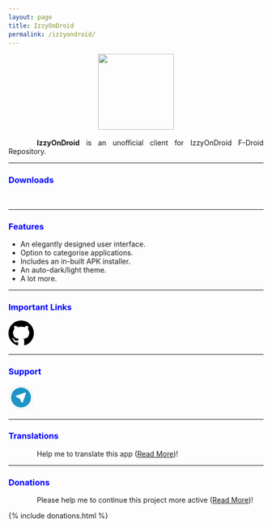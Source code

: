 ```yaml
---
layout: page
title: IzzyOnDroid
permalink: /izzyondroid/
---
```


<style>
    tab1 { padding-left: 4em; }
</style>

<p style="text-align: center"><img src="https://gitlab.com/sunilpaulmathew/izzyondroid/-/raw/master/app/src/main/res/mipmap-xxxhdpi/ic_launcher.png" alt="" width="150" height="150" /></p>

<p style="text-align: justify"><tab1><strong>IzzyOnDroid</strong> is an unofficial client for IzzyOnDroid F-Droid Repository.</tab1></p>

<hr>

<h3 style="color: blue">Downloads</h3>

<p><a href="https://f-droid.org/packages/in.sunilpaulmathew.izzyondroid" target="_blank"><img src="https://fdroid.gitlab.io/artwork/badge/get-it-on.png" alt="" height="60" /></a></p>
<hr>

<h3 style="color: blue">Features</h3>

* An elegantly designed user interface.
* Option to categorise applications.
* Includes an in-built APK installer.
* An auto-dark/light theme.
* A lot more.

<hr>

<h3 style="color: blue">Important Links</h3>

<p><a href="https://gitlab.com/sunilpaulmathew/izzyondroid" target="_blank"><img src="https://github.com/SmartPack/SmartPack.github.io/blob/master/assets/pic002.png?raw=true" alt="" width="50" height="50" /></a></p>

<hr>

<h3 style="color: blue">Support</h3>

<a href="https://t.me/smartpack_kmanager" target="_blank"><img src="https://github.com/SmartPack/SmartPack.github.io/blob/master/assets/pic006.png?raw=true" alt="" width="50" height="50" /></a>

<hr>

<h3 style="color: blue">Translations</h3>

<p style="text-align: justify"><tab1>Help me to translate this app (<a href="{{ site.github.url }}/translations/" target="_self">Read More</a>)!</tab1></p>

<hr>

<h3 style="color: blue">Donations</h3>

<p style="text-align: justify"><tab1>Please help me to continue this project more active (<a href="{{ site.github.url }}/donation/" target="_self">Read More</a>)!</tab1></p>

{% include donations.html %}

